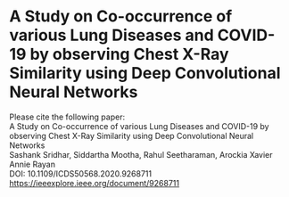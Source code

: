 # A Study on Co-occurrence of various Lung Diseases and COVID-19 by observing Chest X-Ray Similarity using Deep Convolutional Neural Networks

Please cite the following paper: <br/>
A Study on Co-occurrence of various Lung Diseases and COVID-19 by observing Chest X-Ray Similarity using Deep Convolutional Neural Networks <br/>
Sashank Sridhar, Siddartha Mootha, Rahul Seetharaman, Arockia Xavier Annie Rayan <br/>
DOI: 10.1109/ICDS50568.2020.9268711 <br/>
https://ieeexplore.ieee.org/document/9268711
